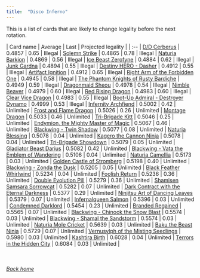 ```yaml
---
title:  "Disco Inferno"
---
```


This is a list of cards that are likely to change legality before the next rotation.

| Card name | Average | Last | Projected legality |
| :-- |
[D/D Cerberus](https://db.ygoprodeck.com/card/?search=D/D%20Cerberus) | 0.4857 | 0.65 | Illegal |
[Solemn Strike](https://db.ygoprodeck.com/card/?search=Solemn%20Strike) | 0.4865 | 0.78 | Illegal |
[Naturia Barkion](https://db.ygoprodeck.com/card/?search=Naturia%20Barkion) | 0.4869 | 0.56 | Illegal |
[Ice Beast Zerofyne](https://db.ygoprodeck.com/card/?search=Ice%20Beast%20Zerofyne) | 0.4884 | 0.62 | Illegal |
[Junk Gardna](https://db.ygoprodeck.com/card/?search=Junk%20Gardna) | 0.4894 | 0.55 | Illegal |
[Destiny HERO - Dasher](https://db.ygoprodeck.com/card/?search=Destiny%20HERO%20-%20Dasher) | 0.4912 | 0.55 | Illegal |
[Artifact Ignition](https://db.ygoprodeck.com/card/?search=Artifact%20Ignition) | 0.4912 | 0.65 | Illegal |
[Right Arm of the Forbidden One](https://db.ygoprodeck.com/card/?search=Right%20Arm%20of%20the%20Forbidden%20One) | 0.4945 | 0.58 | Illegal |
[The Phantom Knights of Rusty Bardiche](https://db.ygoprodeck.com/card/?search=The%20Phantom%20Knights%20of%20Rusty%20Bardiche) | 0.4949 | 0.59 | Illegal |
[Dragonmaid Sheou](https://db.ygoprodeck.com/card/?search=Dragonmaid%20Sheou) | 0.4978 | 0.54 | Illegal |
[Nimble Beaver](https://db.ygoprodeck.com/card/?search=Nimble%20Beaver) | 0.4979 | 0.60 | Illegal |
[Red Rising Dragon](https://db.ygoprodeck.com/card/?search=Red%20Rising%20Dragon) | 0.4983 | 0.60 | Illegal |
[Clear Vice Dragon](https://db.ygoprodeck.com/card/?search=Clear%20Vice%20Dragon) | 0.4983 | 0.55 | Illegal |
[Boot-Up Admiral - Destroyer Dynamo](https://db.ygoprodeck.com/card/?search=Boot-Up%20Admiral%20-%20Destroyer%20Dynamo) | 0.4999 | 0.53 | Illegal |
[Infernity Archfiend](https://db.ygoprodeck.com/card/?search=Infernity%20Archfiend) | 0.5002 | 0.42 | Unlimited |
[Frost and Flame Dragon](https://db.ygoprodeck.com/card/?search=Frost%20and%20Flame%20Dragon) | 0.5026 | 0.26 | Unlimited |
[Montage Dragon](https://db.ygoprodeck.com/card/?search=Montage%20Dragon) | 0.5033 | 0.46 | Unlimited |
[Tri-Brigade Kitt](https://db.ygoprodeck.com/card/?search=Tri-Brigade%20Kitt) | 0.5046 | 0.25 | Unlimited |
[Endymion, the Mighty Master of Magic](https://db.ygoprodeck.com/card/?search=Endymion,%20the%20Mighty%20Master%20of%20Magic) | 0.5067 | 0.46 | Unlimited |
[Blackwing - Twin Shadow](https://db.ygoprodeck.com/card/?search=Blackwing%20-%20Twin%20Shadow) | 0.5077 | 0.08 | Unlimited |
[Naturia Blessing](https://db.ygoprodeck.com/card/?search=Naturia%20Blessing) | 0.5078 | 0.04 | Unlimited |
[Kagero the Cannon Ninja](https://db.ygoprodeck.com/card/?search=Kagero%20the%20Cannon%20Ninja) | 0.5078 | 0.04 | Unlimited |
[Tri-Brigade Showdown](https://db.ygoprodeck.com/card/?search=Tri-Brigade%20Showdown) | 0.5079 | 0.05 | Unlimited |
[Gladiator Beast Darius](https://db.ygoprodeck.com/card/?search=Gladiator%20Beast%20Darius) | 0.5082 | 0.42 | Unlimited |
[Blackwing - Vata the Emblem of Wandering](https://db.ygoprodeck.com/card/?search=Blackwing%20-%20Vata%20the%20Emblem%20of%20Wandering) | 0.5106 | 0.04 | Unlimited |
[Naturia Camellia](https://db.ygoprodeck.com/card/?search=Naturia%20Camellia) | 0.5173 | 0.03 | Unlimited |
[Golden Castle of Stromberg](https://db.ygoprodeck.com/card/?search=Golden%20Castle%20of%20Stromberg) | 0.5198 | 0.40 | Unlimited |
[Blackwing - Zonda the Dusk](https://db.ygoprodeck.com/card/?search=Blackwing%20-%20Zonda%20the%20Dusk) | 0.5205 | 0.05 | Unlimited |
[Black Feather Whirlwind](https://db.ygoprodeck.com/card/?search=Black%20Feather%20Whirlwind) | 0.5234 | 0.04 | Unlimited |
[Foolish Return](https://db.ygoprodeck.com/card/?search=Foolish%20Return) | 0.5236 | 0.36 | Unlimited |
[Double Evolution Pill](https://db.ygoprodeck.com/card/?search=Double%20Evolution%20Pill) | 0.5279 | 0.36 | Unlimited |
[Shamisen Samsara Sorrowcat](https://db.ygoprodeck.com/card/?search=Shamisen%20Samsara%20Sorrowcat) | 0.5282 | 0.07 | Unlimited |
[Dark Contract with the Eternal Darkness](https://db.ygoprodeck.com/card/?search=Dark%20Contract%20with%20the%20Eternal%20Darkness) | 0.5377 | 0.29 | Unlimited |
[Ninjitsu Art of Dancing Leaves](https://db.ygoprodeck.com/card/?search=Ninjitsu%20Art%20of%20Dancing%20Leaves) | 0.5379 | 0.07 | Unlimited |
[Infernalqueen Salmon](https://db.ygoprodeck.com/card/?search=Infernalqueen%20Salmon) | 0.5396 | 0.03 | Unlimited |
[Condemned Darklord](https://db.ygoprodeck.com/card/?search=Condemned%20Darklord) | 0.5454 | 0.23 | Unlimited |
[Branded Regained](https://db.ygoprodeck.com/card/?search=Branded%20Regained) | 0.5565 | 0.07 | Unlimited |
[Blackwing - Chinook the Snow Blast](https://db.ygoprodeck.com/card/?search=Blackwing%20-%20Chinook%20the%20Snow%20Blast) | 0.5574 | 0.03 | Unlimited |
[Blackwing - Shamal the Sandstorm](https://db.ygoprodeck.com/card/?search=Blackwing%20-%20Shamal%20the%20Sandstorm) | 0.5574 | 0.03 | Unlimited |
[Naturia Mole Cricket](https://db.ygoprodeck.com/card/?search=Naturia%20Mole%20Cricket) | 0.5639 | 0.03 | Unlimited |
[Baku the Beast Ninja](https://db.ygoprodeck.com/card/?search=Baku%20the%20Beast%20Ninja) | 0.5729 | 0.07 | Unlimited |
[Vernusylph of the Misting Seedlings](https://db.ygoprodeck.com/card/?search=Vernusylph%20of%20the%20Misting%20Seedlings) | 0.5980 | 0.03 | Unlimited |
[Kashtira Birth](https://db.ygoprodeck.com/card/?search=Kashtira%20Birth) | 0.6028 | 0.04 | Unlimited |
[Terrors in the Hidden City](https://db.ygoprodeck.com/card/?search=Terrors%20in%20the%20Hidden%20City) | 0.6084 | 0.03 | Unlimited |

<br>

###### [Back home](index)